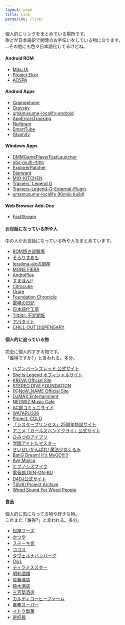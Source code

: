 ```yaml
---
layout: page
title: Link
permalink: /link/
---
```


個人的にリンクをまとめている場所です。<br>
殆どが日本語訳で開発のお手伝いをしている物になります。<br>
...その他にも色々日本語化してるけどね。

#### Android ROM

- [Miku UI](https://github.com/Miku-UI/manifesto)
- [Project Elixir](https://projectelixiros.com/)
- [AOSPA](https://paranoidandroid.co/)

#### Android Apps
- [Gramophone](https://github.com/AkaneTan/Gramophone)
- [Graysky](https://graysky.app/)
- [umamusume-localify-android](https://github.com/Kimjio/umamusume-localify-android/)
- [AppErrorsTracking](https://github.com/KitsunePie/AppErrorsTracking)
- [Nullgram](https://github.com/qwq233/Nullgram)
- [SmartTube](https://smarttubeapp.github.io/)
- [Glyphify](https://github.com/Fr4nKB/Glyphify)

#### Windows Apps
- [DMMGamePlayerFastLauncher](https://github.com/fa0311/DMMGamePlayerFastLauncher)
- [obs-multi-rtmp](https://sorayuki.github.io/obs-multi-rtmp/)
- [ExplorerPatcher](https://github.com/valinet/ExplorerPatcher)
- [Starward](https://starward.scighost.com/)
- [MIO-KITCHEN](https://github.com/ColdWindScholar/MIO-KITCHEN-SOURCE)
- [Trainers' Legend G](https://github.com/MinamiChiwa/Trainers-Legend-G/)
- [Trainers-Legend-G-External-Plugin](https://github.com/chinosk6/Trainers-Legend-G-External-Plugin)
- [umamusume-localify (Kimjio build)](https://github.com/Kimjio/umamusume-localify)

#### Web Browser Add-Ons
- [FastStream](https://faststream.online/)

#### お世話になっている所や人

中の人がお世話になっている所や人をまとめています。

- [ROM焼き試験場](https://mitanyan98.hatenablog.com/)
- [そらりすめも](https://www.soralis.org/)
- [terajima-alcの部屋](https://terajima-alc.dev/)
- [MONE FIERA](https://note.com/forsaken_love02)
- [AndroPlus](https://androplus.jp/)
- [すまほん!!](https://smhn.info/)
- [Citrocube](https://citrocube.com/)
- [Urute](http://urute.eek.jp/)
- [Foundation Chronicle](https://blog.akane.uk/)
- [雷鳴の日記](https://sorayukinoyume.hatenadiary.org/)
- [日本語化工房](https://www.nihongoka.com/)
- [TiltStr::不定期版](http://tiltstr.seesaa.net/)
- [アパタイト](https://www.appetite-game.com/)
- [CHILL OUT DISPENSARY](https://twitter.com/chillout_cbd)


#### 個人的に追っている物

完全に個人的すぎる物です。<br>
「誰得ですか?」と言われる。多分。

- [ヘブンバーンズレッド 公式サイト](https://heaven-burns-red.com/)
- [She is Legend オフィシャルサイト](https://www.she-is-legend.com/)
- [KREVA Official Site](https://www.kreva.biz/)
- [STEREO DIVE FOUNDATION](https://stereodivefoundation.jp/)
- [(K)NoW_NAME Official Site](https://knowname.jp/)
- [DJMAX Entertainment](https://www.youtube.com/@DJMAXENT)
- [NEOWIZ Music Cafe](https://soundcloud.com/neowiz_ic_sound)
- [AC部コミュニサイト](https://www.ac-bu.info/)
- [WATARU336](https://bansoukou.org/)
- [Project:;COLD](https://www.project-cold.net/)
- [「シスタープリンセス」25周年特設サイト](http://sister-princess20th.com/)
- [アニメ「ガールズバンドクライ」公式サイト](https://girls-band-cry.com/)
- [ひみつのアイプリ](https://aipri.jp/)
- [学園アイドルマスター](https://gakuen.idolmaster-official.jp/)
- [せいぜいがんばれ! 魔法少女くるみ](https://www.seizeiganbare.jp/)
- [BanG Dream! It's MyGO!!!!!](https://anime.bang-dream.com/mygo/)
- [Ave Mujica](https://avemujica.bang-dream.com/)
- [ヒプノシスマイク](https://hypnosismic.com/)
- [電音部 DEN-ON-BU](https://denonbu.jp/)
- [D4DJ公式サイト](https://d4dj-pj.com/)
- [TSUKI Project Archive](https://systemspace.network/)
- [Wired Sound For Wired People](https://fauux.neocities.org/)

#### 食品

個人的に気になってる物や好きな物。<br>
これまた「誰得?」と言われる。多分。

- [松屋フーズ](https://www.matsuyafoods.co.jp/)
- [かつや](https://www.arclandservice.co.jp/katsuya/)
- [ステーキ宮](https://www.miya.com/)
- [ココス](https://www.cocos-jpn.co.jp/)
- [タヴェルナハンバーグ](https://www.instagram.com/tavernahamburg)
- [OwL](https://owl-ocha.com/)
- [ティラミススター](https://thetiramisustar.com/)
- [明利酒類](https://meirishurui.com/)
- [佐藤酒店](https://www.sake-ibaraki.com/)
- [鈴木酒店](http://www.sake-online.com/)
- [三芳菊酒造](https://www.instagram.com/miyoshikiku)
- [カルディコーヒーファーム](https://www.kaldi.co.jp/)
- [業務スーパー](https://www.gyomusuper.jp/)
- [イトウ製菓](https://www.mr-ito.jp/)
- [是好醤](https://koreiijan.net/)
